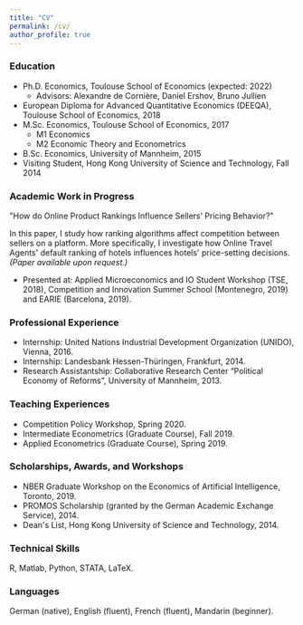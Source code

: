 ```yaml
---
title: "CV"
permalink: /cv/
author_profile: true
---
```


### Education
* Ph.D. Economics, Toulouse School of Economics (expected: 2022)
  * Advisors: Alexandre de Cornière, Daniel Ershov, Bruno Jullien
* European Diploma for Advanced Quantitative Economics (DEEQA), Toulouse School of Economics, 2018
* M.Sc. Economics, Toulouse School of Economics, 2017
  * M1 Economics
  * M2 Economic Theory and Econometrics
* B.Sc. Economics, University of Mannheim, 2015
* Visiting Student, Hong Kong University of Science and Technology, Fall 2014
  
### Academic Work in Progress
"How do Online Product Rankings Influence Sellers’ Pricing Behavior?" 

In this paper, I study how ranking algorithms affect competition between sellers on a platform. More specifically, I investigate how Online Travel Agents' default ranking of hotels influences hotels' price-setting decisions. _(Paper available upon request.)_
* Presented at: Applied Microeconomics and IO Student Workshop (TSE, 2018), Competition and Innovation Summer School (Montenegro, 2019) and EARIE (Barcelona, 2019).

### Professional Experience
* Internship: United Nations Industrial Development Organization (UNIDO), Vienna, 2016.
* Internship: Landesbank Hessen-Th&uuml;ringen, Frankfurt, 2014.
* Research Assistantship: Collaborative Research Center “Political Economy of Reforms”, University of Mannheim, 2013.

### Teaching Experiences
* Competition Policy Workshop, Spring 2020.
* Intermediate Econometrics (Graduate Course), Fall 2019.
* Applied Econometrics (Graduate Course), Spring 2019.

### Scholarships, Awards, and Workshops
* NBER Graduate Workshop on the Economics of Artificial Intelligence, Toronto, 2019.
* PROMOS Scholarship (granted by the German Academic Exchange Service), 2014.
* Dean's List, Hong Kong University of Science and Technology, 2014.
  
### Technical Skills
R, Matlab, Python, STATA, LaTeX.

### Languages
German (native), English (fluent), French (fluent), Mandarin (beginner).
